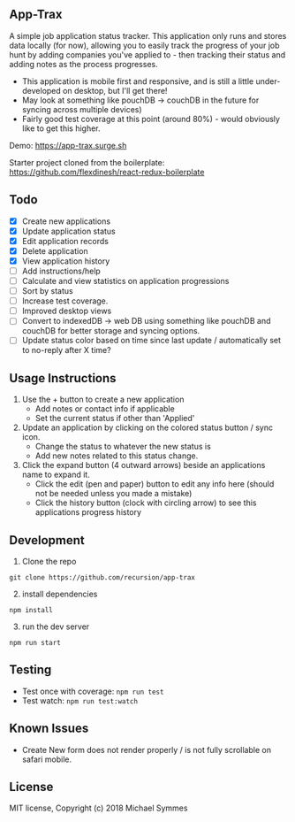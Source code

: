 ## App-Trax

A simple job application status tracker. This application only runs and stores data locally (for now), allowing you to easily track the progress of your job hunt by adding companies you've applied to - then tracking their status and adding notes as the process progresses. 

- This application is mobile first and responsive, and is still a little under-developed on desktop, but I'll get there!
- May look at something like pouchDB -> couchDB in the future for syncing across multiple devices)
- Fairly good test coverage at this point (around 80%) - would obviously like to get this higher.

Demo: https://app-trax.surge.sh

Starter project cloned from the boilerplate: https://github.com/flexdinesh/react-redux-boilerplate 

## Todo

- [x] Create new applications
- [x] Update application status
- [x] Edit application records
- [x] Delete application
- [x] View application history
- [ ] Add instructions/help
- [ ] Calculate and view statistics on application progressions
- [ ] Sort by status
- [ ] Increase test coverage.
- [ ] Improved desktop views
- [ ] Convert to indexedDB -> web DB using something like pouchDB and couchDB for better storage and syncing options.
- [ ] Update status color based on time since last update / automatically set to no-reply after X time?

## Usage Instructions

1. Use the + button to create a new application
    - Add notes or contact info if applicable
    - Set the current status if other than 'Applied'
2. Update an application by clicking on the colored status button / sync icon.
    - Change the status to whatever the new status is
    - Add new notes related to this status change.
3. Click the expand button (4 outward arrows) beside an applications name to expand it.
    - Click the edit (pen and paper) button to edit any info here (should not be needed unless you made a mistake)
    - Click the history button (clock with circling arrow) to see this applications progress history

## Development
1. Clone the repo
```
git clone https://github.com/recursion/app-trax
```
2. install dependencies
```
npm install
```
3. run the dev server
```
npm run start
```

## Testing 
- Test once with coverage: `npm run test`
- Test watch: `npm run test:watch`

## Known Issues

- Create New form does not render properly / is not fully scrollable on safari mobile.


## License

MIT license, Copyright (c) 2018 Michael Symmes
